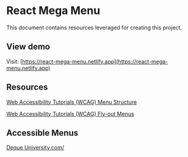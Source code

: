 # React Mega Menu

This document contains resources leveraged for creating this project.

## View demo

Visit:
[https://react-mega-menu.netlify.app](https://react-mega-menu.netlify.app)

## Resources

[Web Accessibility Tutorials (WCAG) Menu Structure](https://www.w3.org/WAI/tutorials/menus/structure/)

[Web Accessibility Tutorials (WCAG) Fly-out Menus](https://www.w3.org/WAI/tutorials/menus/flyout/)

## Accessible Menus

[Deque University.com/](https://dequeuniversity.com/)
